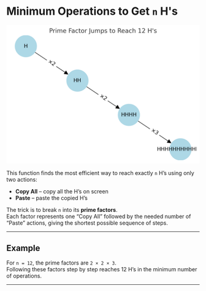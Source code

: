 # Minimum Operations to Get `n` H's

<img src="../imgs/min_operations.png" alt="Prime Factor Jumps" width="600">


This function finds the most efficient way to reach exactly `n` H’s using only two actions:

- **Copy All** – copy all the H’s on screen  
- **Paste** – paste the copied H’s

The trick is to break `n` into its **prime factors**.  
Each factor represents one “Copy All” followed by the needed number of “Paste” actions, giving the shortest possible sequence of steps.

---

## Example

For `n = 12`, the prime factors are `2 × 2 × 3`.  
Following these factors step by step reaches 12 H’s in the minimum number of operations.

---

